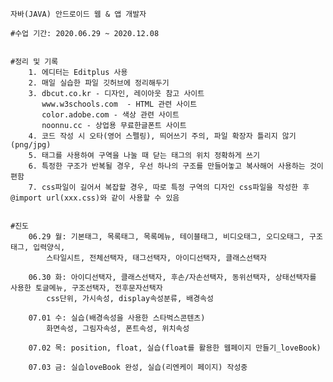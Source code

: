 
	자바(JAVA) 안드로이드 웹 & 앱 개발자

	#수업 기간: 2020.06.29 ~ 2020.12.08


	#정리 및 기록
		1. 에디터는 Editplus 사용
		2. 매일 실습한 파일 깃허브에 정리해두기
		3. dbcut.co.kr - 디자인, 레이아웃 참고 사이트
		   www.w3schools.com  - HTML 관련 사이트
		   color.adobe.com - 색상 관련 사이트
		   noonnu.cc - 상업용 무료한글폰트 사이트
		4. 코드 작성 시 오타(영어 스펠링), 띄어쓰기 주의, 파일 확장자 틀리지 않기(png/jpg)
		5. 태그를 사용하여 구역을 나눌 때 닫는 태그의 위치 정확하게 쓰기
		6. 특정한 구조가 반복될 경우, 우선 하나의 구조를 만들어놓고 복사해어 사용하는 것이 편함
		7. css파일이 길어서 복잡할 경우, 따로 특정 구역의 디자인 css파일을 작성한 후 @import url(xxx.css)와 같이 사용할 수 있음


	#진도
		06.29 월: 기본태그, 목록태그, 목록메뉴, 테이블태그, 비디오태그, 오디오태그, 구조태그, 입력양식,
			스타일시트, 전체선택자, 태그선택자, 아이디선택자, 클래스선택자

		06.30 화: 아이디선택자, 클래스선택자, 후손/자손선택자, 동위선택자, 상태선택자를 사용한 토글메뉴, 구조선택자, 전후문자선택자
			css단위, 가시속성, display속성분류, 배경속성

		07.01 수: 실습(배경속성을 사용한 스타벅스콘텐츠)
			화면속성, 그림자속성, 폰트속성, 위치속성

		07.02 목: position, float, 실습(float를 활용한 웹페이지 만들기_loveBook)

		07.03 금: 실습loveBook 완성, 실습(리엔케이 페이지) 작성중